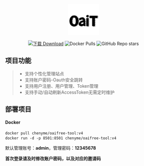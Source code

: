 <div align="center">
  
<img src="https://github.com/Chenyme/oaifree-tools/blob/main/LOGO.png" alt="Logo" width="100">

[![下载 Download](https://img.shields.io/github/downloads/Chenyme/oaifree-tools/total.svg?style=flat-square)](https://github.com/Chenyme/oaifree-tools/releases)
![Docker Pulls](https://img.shields.io/docker/pulls/chenyme/oaifree-tool)
![GitHub Repo stars](https://img.shields.io/github/stars/chenyme/oaifree-tools)


</div>

## 项目功能
> - 支持个性化管理站点
> - 支持账户密码-Oauth安全跳转
> - 支持用户注册、用户管理、Token管理
> - 支持手动/自动刷新AccessToken无需定时维护



## 部署项目
#### Docker
```
docker pull chenyme/oaifree-tool:v4
docker run -d -p 8501:8501 chenyme/oaifree-tool:v4
```

默认管理账号：**admin**，管理密码：**12345678**

**首次登录请及时修改账户密码，以及对应的邀请码**
